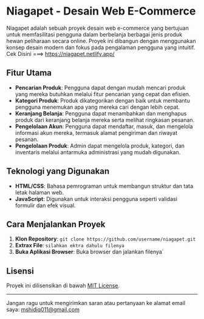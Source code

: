 # Niagapet - Desain Web E-Commerce

Niagapet adalah sebuah proyek desain web e-commerce yang bertujuan untuk memfasilitasi pengguna dalam berbelanja berbagai jenis produk hewan peliharaan secara online. Proyek ini dibangun dengan menggunakan konsep desain modern dan fokus pada pengalaman pengguna yang intuitif.
Cek Disini ===> https://niagapet.netlify.app/


## Fitur Utama

- **Pencarian Produk**: Pengguna dapat dengan mudah mencari produk yang mereka butuhkan melalui fitur pencarian yang cepat dan efisien.
- **Kategori Produk**: Produk dikategorikan dengan baik untuk membantu pengguna menemukan apa yang mereka cari dengan lebih cepat.
- **Keranjang Belanja**: Pengguna dapat menambahkan dan menghapus produk dari keranjang belanja mereka serta melihat ringkasan pesanan.
- **Pengelolaan Akun**: Pengguna dapat mendaftar, masuk, dan mengelola informasi akun mereka, termasuk alamat pengiriman dan riwayat pesanan.
- **Pengelolaan Produk**: Admin dapat mengelola produk, kategori, dan inventaris melalui antarmuka administrasi yang mudah digunakan.

## Teknologi yang Digunakan

- **HTML/CSS**: Bahasa pemrograman untuk membangun struktur dan tata letak halaman web.
- **JavaScript**: Digunakan untuk interaksi pengguna seperti validasi formulir dan efek visual.

## Cara Menjalankan Proyek

1. **Klon Repository**: `git clone https://github.com/username/niagapet.git`
2. **Extrax File**: `silahkan ektra dahulu filenya`
3. **Buka Aplikasi Browser**: Buka browser dan jalankan filenya`

## Lisensi

Proyek ini dilisensikan di bawah [MIT License](LICENSE).

---

Jangan ragu untuk mengirimkan saran atau pertanyaan ke alamat email saya: mshidiq011@gmail.com
